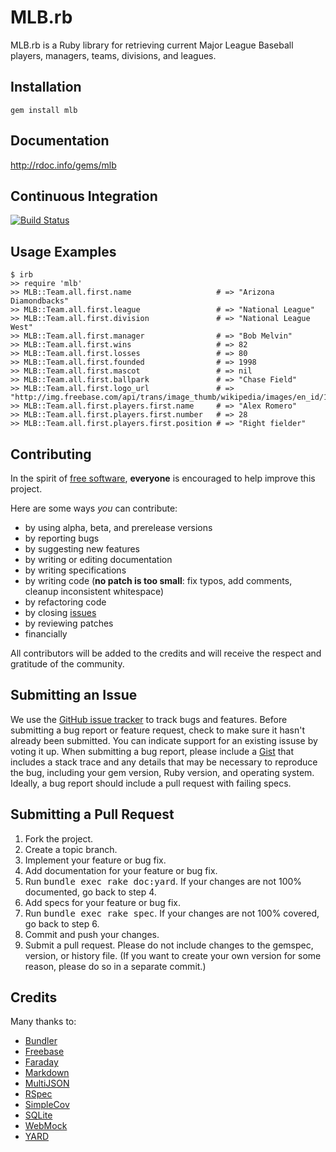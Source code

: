 MLB.rb
======
MLB.rb is a Ruby library for retrieving current Major League Baseball players, managers, teams, divisions, and leagues.

Installation
------------
    gem install mlb

Documentation
-------------
<http://rdoc.info/gems/mlb>

Continuous Integration
----------------------
[![Build Status](http://travis-ci.org/sferik/mlb.png)](http://travis-ci.org/sferik/mlb)

Usage Examples
-----
    $ irb
    >> require 'mlb'
    >> MLB::Team.all.first.name                   # => "Arizona Diamondbacks"
    >> MLB::Team.all.first.league                 # => "National League"
    >> MLB::Team.all.first.division               # => "National League West"
    >> MLB::Team.all.first.manager                # => "Bob Melvin"
    >> MLB::Team.all.first.wins                   # => 82
    >> MLB::Team.all.first.losses                 # => 80
    >> MLB::Team.all.first.founded                # => 1998
    >> MLB::Team.all.first.mascot                 # => nil
    >> MLB::Team.all.first.ballpark               # => "Chase Field"
    >> MLB::Team.all.first.logo_url               # => "http://img.freebase.com/api/trans/image_thumb/wikipedia/images/en_id/13104064"
    >> MLB::Team.all.first.players.first.name     # => "Alex Romero"
    >> MLB::Team.all.first.players.first.number   # => 28
    >> MLB::Team.all.first.players.first.position # => "Right fielder"

Contributing
------------
In the spirit of [free software](http://www.fsf.org/licensing/essays/free-sw.html), **everyone** is encouraged to help improve this project.

Here are some ways *you* can contribute:

* by using alpha, beta, and prerelease versions
* by reporting bugs
* by suggesting new features
* by writing or editing documentation
* by writing specifications
* by writing code (**no patch is too small**: fix typos, add comments, cleanup inconsistent whitespace)
* by refactoring code
* by closing [issues](https://github.com/sferik/mlb/issues)
* by reviewing patches
* financially

All contributors will be added to the credits and will receive the respect and gratitude of the community.

Submitting an Issue
-------------------
We use the [GitHub issue tracker](https://github.com/sferik/mlb/issues) to track bugs and
features. Before submitting a bug report or feature request, check to make sure it hasn't already
been submitted. You can indicate support for an existing issuse by voting it up. When submitting a
bug report, please include a [Gist](http://gist.github.com/) that includes a stack trace and any
details that may be necessary to reproduce the bug, including your gem version, Ruby version, and
operating system. Ideally, a bug report should include a pull request with failing specs.

Submitting a Pull Request
-------------------------
1. Fork the project.
2. Create a topic branch.
3. Implement your feature or bug fix.
4. Add documentation for your feature or bug fix.
5. Run <tt>bundle exec rake doc:yard</tt>. If your changes are not 100% documented, go back to step 4.
6. Add specs for your feature or bug fix.
7. Run <tt>bundle exec rake spec</tt>. If your changes are not 100% covered, go back to step 6.
8. Commit and push your changes.
9. Submit a pull request. Please do not include changes to the gemspec, version, or history file. (If you want to create your own version for some reason, please do so in a separate commit.)

Credits
-------
Many thanks to:

* [Bundler](http://gembundler.com/)
* [Freebase](http://www.freebase.com/)
* [Faraday](https://github.com/technoweenie/faraday/)
* [Markdown](http://daringfireball.net/projects/markdown/)
* [MultiJSON](https://github.com/intridea/multi_json/)
* [RSpec](http://relishapp.com/rspec/)
* [SimpleCov](https://github.com/colszowka/simplecov)
* [SQLite](http://www.sqlite.org/)
* [WebMock](https://github.com/bblimke/webmock/)
* [YARD](http://yardoc.org/)
